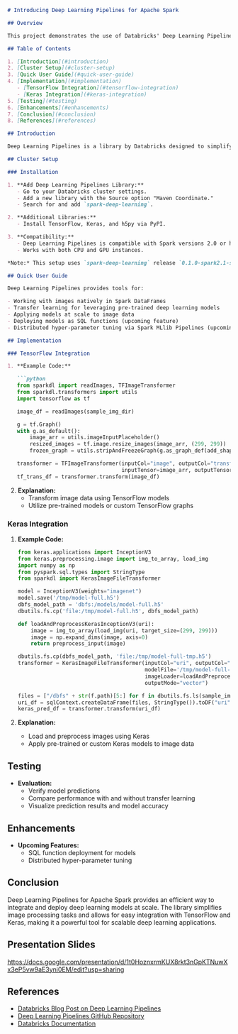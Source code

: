 
```markdown
# Introducing Deep Learning Pipelines for Apache Spark

## Overview

This project demonstrates the use of Databricks' Deep Learning Pipelines for scalable deep learning model application and transfer learning with Apache Spark. The Deep Learning Pipelines library integrates popular deep learning libraries (TensorFlow, Keras) with Spark MLlib Pipelines and Spark SQL, providing high-level APIs for efficient image processing and model deployment.

## Table of Contents

1. [Introduction](#introduction)
2. [Cluster Setup](#cluster-setup)
3. [Quick User Guide](#quick-user-guide)
4. [Implementation](#implementation)
   - [TensorFlow Integration](#tensorflow-integration)
   - [Keras Integration](#keras-integration)
5. [Testing](#testing)
6. [Enhancements](#enhancements)
7. [Conclusion](#conclusion)
8. [References](#references)

## Introduction

Deep Learning Pipelines is a library by Databricks designed to simplify the application of deep learning models and transfer learning within Spark environments. It allows users to work seamlessly with images, leveraging both TensorFlow and Keras for scalable deep learning tasks.

## Cluster Setup

### Installation

1. **Add Deep Learning Pipelines Library:**
   - Go to your Databricks cluster settings.
   - Add a new library with the Source option "Maven Coordinate."
   - Search for and add `spark-deep-learning`.

2. **Additional Libraries:**
   - Install TensorFlow, Keras, and h5py via PyPI.

3. **Compatibility:**
   - Deep Learning Pipelines is compatible with Spark versions 2.0 or higher.
   - Works with both CPU and GPU instances.

*Note:* This setup uses `spark-deep-learning` release `0.1.0-spark2.1-s_2.11`. Check the [project's GitHub page](https://github.com/databricks/spark-deep-learning) for the latest versions and updates.

## Quick User Guide

Deep Learning Pipelines provides tools for:

- Working with images natively in Spark DataFrames
- Transfer learning for leveraging pre-trained deep learning models
- Applying models at scale to image data
- Deploying models as SQL functions (upcoming feature)
- Distributed hyper-parameter tuning via Spark MLlib Pipelines (upcoming feature)

## Implementation

### TensorFlow Integration

1. **Example Code:**

   ```python
   from sparkdl import readImages, TFImageTransformer
   from sparkdl.transformers import utils
   import tensorflow as tf

   image_df = readImages(sample_img_dir)

   g = tf.Graph()
   with g.as_default():
       image_arr = utils.imageInputPlaceholder()
       resized_images = tf.image.resize_images(image_arr, (299, 299))
       frozen_graph = utils.stripAndFreezeGraph(g.as_graph_def(add_shapes=True), tf.Session(graph=g), [resized_images])

   transformer = TFImageTransformer(inputCol="image", outputCol="transformed_img", graph=frozen_graph,
                                    inputTensor=image_arr, outputTensor=resized_images, outputMode="image")
   tf_trans_df = transformer.transform(image_df)
   ```

2. **Explanation:**
   - Transform image data using TensorFlow models
   - Utilize pre-trained models or custom TensorFlow graphs

### Keras Integration

1. **Example Code:**

   ```python
   from keras.applications import InceptionV3
   from keras.preprocessing.image import img_to_array, load_img
   import numpy as np
   from pyspark.sql.types import StringType
   from sparkdl import KerasImageFileTransformer

   model = InceptionV3(weights="imagenet")
   model.save('/tmp/model-full.h5')
   dbfs_model_path = 'dbfs:/models/model-full.h5'
   dbutils.fs.cp('file:/tmp/model-full.h5', dbfs_model_path)

   def loadAndPreprocessKerasInceptionV3(uri):
       image = img_to_array(load_img(uri, target_size=(299, 299)))
       image = np.expand_dims(image, axis=0)
       return preprocess_input(image)

   dbutils.fs.cp(dbfs_model_path, 'file:/tmp/model-full-tmp.h5')
   transformer = KerasImageFileTransformer(inputCol="uri", outputCol="predictions",
                                           modelFile='/tmp/model-full-tmp.h5',
                                           imageLoader=loadAndPreprocessKerasInceptionV3,
                                           outputMode="vector")

   files = ["/dbfs" + str(f.path)[5:] for f in dbutils.fs.ls(sample_img_dir)]
   uri_df = sqlContext.createDataFrame(files, StringType()).toDF("uri")
   keras_pred_df = transformer.transform(uri_df)
   ```

2. **Explanation:**
   - Load and preprocess images using Keras
   - Apply pre-trained or custom Keras models to image data

## Testing

- **Evaluation:**
  - Verify model predictions
  - Compare performance with and without transfer learning
  - Visualize prediction results and model accuracy

## Enhancements

- **Upcoming Features:**
  - SQL function deployment for models
  - Distributed hyper-parameter tuning

## Conclusion

Deep Learning Pipelines for Apache Spark provides an efficient way to integrate and deploy deep learning models at scale. The library simplifies image processing tasks and allows for easy integration with TensorFlow and Keras, making it a powerful tool for scalable deep learning applications.

## Presentation Slides
https://docs.google.com/presentation/d/1t0HoznxrmKUX8rkt3nGpKTNuwXx3eP5vw9aE3yni0EM/edit?usp=sharing

## References

- [Databricks Blog Post on Deep Learning Pipelines](https://databricks.com/blog/2023/09/01/deep-learning-pipelines.html)
- [Deep Learning Pipelines GitHub Repository](https://github.com/databricks/spark-deep-learning)
- [Databricks Documentation](https://docs.databricks.com/)

```

